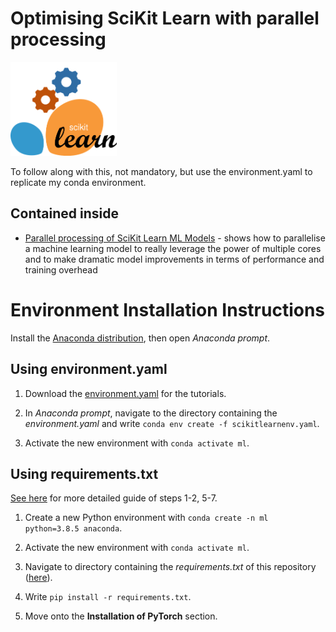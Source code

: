 # Optimising SciKit Learn with parallel processing
<p><a href="https://hutsons-hacks.info/"><img src = "man/figures/ParallelScikitlearn.png" height="150px" width="170px"></a></p>

To follow along with this, not mandatory, but use the environment.yaml to replicate my conda environment. 

## Contained inside

* [Parallel processing of SciKit Learn ML Models](https://github.com/StatsGary/OptimisingSciKitLearn/blob/main/01_ParelleliseMODEL.py) - shows how to parallelise a machine learning model to really leverage the power of multiple cores and to make dramatic model improvements in terms of performance and training overhead


# Environment Installation Instructions

Install the [Anaconda distribution](https://www.anaconda.com/products/individual), then open *Anaconda prompt*.

## Using environment.yaml

1. Download the [environment.yaml](https://github.com/StatsGary/ShapleyValuesPython/blob/main/scikitlearnenv.yml) for the tutorials.

2. In *Anaconda prompt*, navigate to the directory containing the *environment.yaml* and write `conda env create -f scikitlearnenv.yaml`.

3. Activate the new environment with `conda activate ml`.

## Using requirements.txt

[See here](https://towardsdatascience.com/how-to-setup-python-for-machine-learning-173cb25f0206?sk=8e25eb341c8910209ff683071650c180) for more detailed guide of steps 1-2, 5-7.

1. Create a new Python environment with `conda create -n ml python=3.8.5 anaconda`.

2. Activate the new environment with `conda activate ml`.

3. Navigate to directory containing the *requirements.txt* of this repository ([here](https://github.com/StatsGary/ShapleyValuesPython/blob/main/requirements.txt)).

4. Write `pip install -r requirements.txt`.

5. Move onto the **Installation of PyTorch** section.

